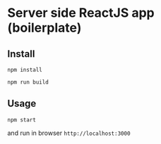 # Server side ReactJS app (boilerplate)

Install
---

`npm install`

`npm run build`



Usage
---

`npm start`

and run in browser `http://localhost:3000`
